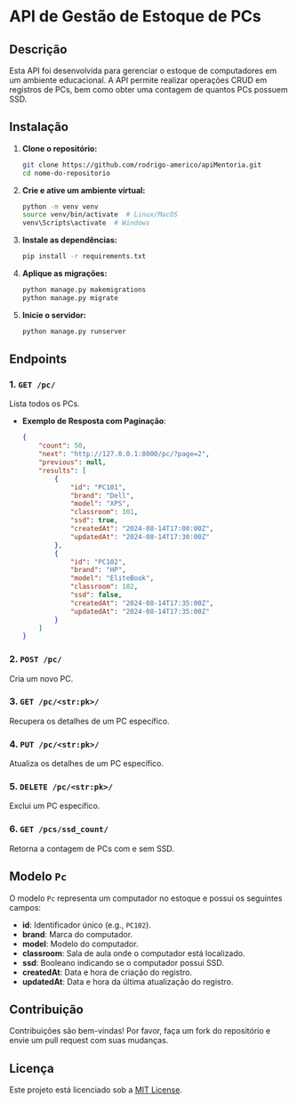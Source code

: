 
# API de Gestão de Estoque de PCs

## Descrição

Esta API foi desenvolvida para gerenciar o estoque de computadores em um ambiente educacional. A API permite realizar operações CRUD em registros de PCs, bem como obter uma contagem de quantos PCs possuem SSD.

## Instalação

1. **Clone o repositório:**
   ```bash
   git clone https://github.com/rodrigo-americo/apiMentoria.git
   cd nome-do-repositorio
   ```

2. **Crie e ative um ambiente virtual:**
   ```bash
   python -m venv venv
   source venv/bin/activate  # Linux/MacOS
   venv\Scripts\activate  # Windows
   ```

3. **Instale as dependências:**
   ```bash
   pip install -r requirements.txt
   ```

4. **Aplique as migrações:**
   ```bash
   python manage.py makemigrations
   python manage.py migrate
   ```

5. **Inicie o servidor:**
   ```bash
   python manage.py runserver
   ```

## Endpoints

### 1. `GET /pc/`
Lista todos os PCs.

- **Exemplo de Resposta com Paginação**:
  ```json
  {
      "count": 50,
      "next": "http://127.0.0.1:8000/pc/?page=2",
      "previous": null,
      "results": [
          {
              "id": "PC101",
              "brand": "Dell",
              "model": "XPS",
              "classroom": 101,
              "ssd": true,
              "createdAt": "2024-08-14T17:00:00Z",
              "updatedAt": "2024-08-14T17:30:00Z"
          },
          {
              "id": "PC102",
              "brand": "HP",
              "model": "EliteBook",
              "classroom": 102,
              "ssd": false,
              "createdAt": "2024-08-14T17:35:00Z",
              "updatedAt": "2024-08-14T17:35:00Z"
          }
      ]
  }
  ```

### 2. `POST /pc/`
Cria um novo PC.

### 3. `GET /pc/<str:pk>/`
Recupera os detalhes de um PC específico.

### 4. `PUT /pc/<str:pk>/`
Atualiza os detalhes de um PC específico.

### 5. `DELETE /pc/<str:pk>/`
Exclui um PC específico.

### 6. `GET /pcs/ssd_count/`
Retorna a contagem de PCs com e sem SSD.

## Modelo `Pc`

O modelo `Pc` representa um computador no estoque e possui os seguintes campos:

- **id**: Identificador único (e.g., `PC102`).
- **brand**: Marca do computador.
- **model**: Modelo do computador.
- **classroom**: Sala de aula onde o computador está localizado.
- **ssd**: Booleano indicando se o computador possui SSD.
- **createdAt**: Data e hora de criação do registro.
- **updatedAt**: Data e hora da última atualização do registro.

## Contribuição

Contribuições são bem-vindas! Por favor, faça um fork do repositório e envie um pull request com suas mudanças.

## Licença

Este projeto está licenciado sob a [MIT License](LICENSE).
